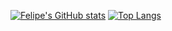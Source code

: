 [![Felipe's GitHub stats](https://github-readme-stats.vercel.app/api?username=Felipe-Renck)](https://github.com/anuraghazra/github-readme-stats)
[![Top Langs](https://github-readme-stats.vercel.app/api/top-langs/?username=Felipe-Renck&layout=compact)](https://github.com/anuraghazra/github-readme-stats)

<!--
**Felipe-Renck/Felipe-Renck** is a ✨ _special_ ✨ repository because its `README.md` (this file) appears on your GitHub profile.

Here are some ideas to get you started:

- 🔭 I’m currently working on ...
- 🌱 I’m currently learning ...
- 👯 I’m looking to collaborate on ...
- 🤔 I’m looking for help with ...
- 💬 Ask me about ...
- 📫 How to reach me: ...
- 😄 Pronouns: ...
- ⚡ Fun fact: ...
-->
